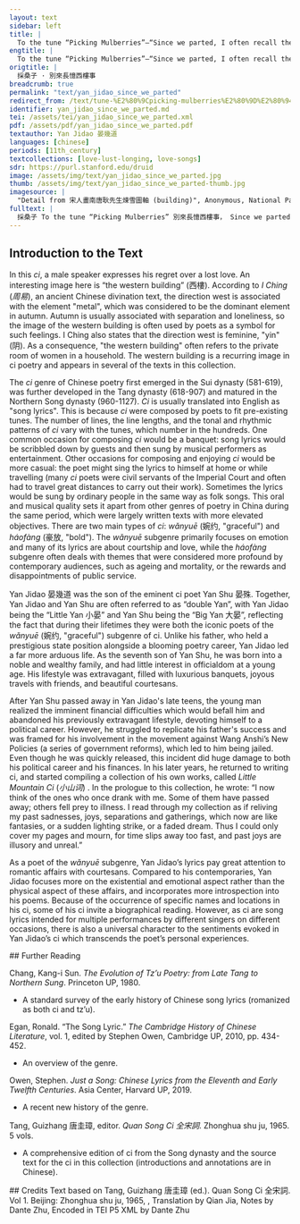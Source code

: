 ```yaml
---
layout: text
sidebar: left
title: |
  To the tune “Picking Mulberries”—“Since we parted, I often recall the time in the western building” | 採桑子 · 別來長憶西樓事
engtitle: |
  To the tune “Picking Mulberries”—“Since we parted, I often recall the time in the western building”
origtitle: |
  採桑子 · 別來長憶西樓事
breadcrumb: true
permalink: "text/yan_jidao_since_we_parted"
redirect_from: /text/tune-%E2%80%9Cpicking-mulberries%E2%80%9D%E2%80%94%E2%80%9C-we-parted-i-often-recall-time-western-building%E2%80%9D
identifier: yan_jidao_since_we_parted.md
tei: /assets/tei/yan_jidao_since_we_parted.xml
pdf: /assets/pdf/yan_jidao_since_we_parted.pdf
textauthor: Yan Jidao 晏幾道
languages: [chinese]
periods: [11th_century]
textcollections: [love-lust-longing, love-songs]
sdr: https://purl.stanford.edu/druid 
image: /assets/img/text/yan_jidao_since_we_parted.jpg
thumb: /assets/img/text/yan_jidao_since_we_parted-thumb.jpg
imagesource: |
  "Detail from 宋人畫南唐耿先生煉雪圖軸 (building)", Anonymous, National Palace Museum, Accession Number: K2A000172N000000000PAA [Public Domain]
fulltext: |
  採桑子 To the tune “Picking Mulberries” 別來長憶西樓事， Since we parted, I often recall the time in the western buildingSee Introduction for a discussion of the image of the “western building” (西樓). 結遍蘭襟。 when we tied orchids to each other’s lapels.Tying orchids to each other’s lapel is a token of love and intimacy. 遺恨重尋。 Searching the past, I end up with regrets; 弦斷相如綠綺琴。 the strings of Sima Xiangru’s Green Brocade are snapped.Sima Xiangru 司馬相如 (179 BCE – 117 BCE), an outstanding rhapsody writer and zither player, was also known for the ideal love between him and his wife, who had great literary talent as well. "The Green Brocade" was the name of Sima Xiangru’s famous zither which he played to court her. The snapped strings of the zither imply that the intimate bond has been broken. 何時一枕逍遙夜， When will we be able to share the pillow again and have a night of joy, 細話初心。 to talk in detail about our feelings like when we were first together? 若問如今。 If she asks me about my feelings towards her now, 也似當時著意深。 I will tell her that my love is as deep as it was then. 
--- 
```

## Introduction to the Text 
<p>In this <em>ci</em>, a male speaker expresses his regret over a lost love. An interesting image here is “the western building” (西樓). According to <em>I Ching</em> (<em>周易</em>), an ancient Chinese divination text, the direction west is associated with the element "metal", which was considered to be the dominant element in autumn. Autumn is usually associated with separation and loneliness, so the image of the western building is often used by poets as a symbol for such feelings. I Ching also states that the direction west is feminine, "yin" (阴). As a consequence, "the western building" often refers to the private room of women in a household. The western building is a recurring image in ci poetry and appears in several of the texts in this collection.</p> <p>The <em>ci</em> genre of Chinese poetry first emerged in the Sui dynasty (581-619), was further developed in the Tang dynasty (618-907) and matured in the Northern Song dynasty (960-1127). <em>Ci</em> is usually translated into English as "song lyrics". This is because <em>ci</em> were composed by poets to fit pre-existing tunes. The number of lines, the line lengths, and the tonal and rhythmic patterns of <em>ci</em> vary with the tunes, which number in the hundreds. One common occasion for composing <em>ci</em> would be a banquet: song lyrics would be scribbled down by guests and then sung by musical performers as entertainment. Other occasions for composing and enjoying <em>ci</em> would be more casual: the poet might sing the lyrics to himself at home or while travelling (many <em>ci</em> poets were civil servants of the Imperial Court and often had to travel great distances to carry out their work). Sometimes the lyrics would be sung by ordinary people in the same way as folk songs. This oral and musical quality sets it apart from other genres of poetry in China during the same period, which were largely written texts with more elevated objectives. There are two main types of <em>ci</em>: <em>wǎnyuē</em> (婉约, "graceful") and <em>háofàng</em> (豪放, "bold"). The <em>wǎnyuē</em> subgenre primarily focuses on emotion and many of its lyrics are about courtship and love, while the<em> háofàng</em> subgenre often deals with themes that were considered more profound by contemporary audiences, such as ageing and mortality, or the rewards and disappointments of public service.</p> <p><meta charset="utf-8" /></p> <p dir="ltr">Yan Jidao 晏幾道 was the son of the eminent ci poet Yan Shu 晏殊. Together, Yan Jidao and Yan Shu are often referred to as “double Yan”, with Yan Jidao being the “Little Yan 小晏” and Yan Shu being the “Big Yan 大晏”, reflecting the fact that during their lifetimes they were both the iconic poets of the <em>wǎnyuē</em> (婉约, "graceful") subgenre of ci. Unlike his father, who held a prestigious state position alongside a blooming poetry career, Yan Jidao led a far more arduous life. As the seventh son of Yan Shu, he was born into a noble and wealthy family, and had little interest in officialdom at a young age. His lifestyle was extravagant, filled with luxurious banquets, joyous travels with friends, and beautiful courtesans.</p> <p dir="ltr">After Yan Shu passed away in Yan Jidao's late teens, the young man realized the imminent financial difficulties which would befall him and abandoned his previously extravagant lifestyle, devoting himself to a political career. However, he struggled to replicate his father's success and was framed for his involvement in the movement against Wang Anshi’s New Policies (a series of government reforms), which led to him being jailed. Even though he was quickly released, this incident did huge damage to both his political career and his finances. In his later years, he returned to writing ci, and started compiling a collection of his own works, called <em>Little Mountain Ci</em> (<em>小山词</em>) . In the prologue to this collection, he wrote: “I now think of the ones who once drank with me. Some of them have passed away; others fell prey to illness. I read through my collection as if reliving my past sadnesses, joys, separations and gatherings, which now are like fantasies, or a sudden lighting strike, or a faded dream. Thus I could only cover my pages and mourn, for time slips away too fast, and past joys are illusory and unreal.”</p> <p dir="ltr">As a poet of the <em>wǎnyuē </em>subgenre, Yan Jidao’s lyrics pay great attention to romantic affairs with courtesans. Compared to his contemporaries, Yan Jidao focuses more on the existential and emotional aspect rather than the physical aspect of these affairs, and incorporates more introspection into his poems. Because of the occurrence of specific names and locations in his ci, some of his ci invite a biographical reading. However, as ci are song lyrics intended for multiple performances by different singers on different occasions, there is also a universal character to the sentiments evoked in Yan Jidao’s ci which transcends the poet’s personal experiences.</p>
## Further Reading 
<p>Chang, Kang-i Sun. <em>The Evolution of Tz’u Poetry: from Late Tang to Northern Sung</em>. Princeton UP, 1980.</p> <ul> <li>A standard survey of the early history of Chinese song lyrics (romanized as both ci and tz’u).</li> </ul> <p>Egan, Ronald. “The Song Lyric.” <em>The Cambridge History of Chinese Literature</em>, vol. 1, edited by Stephen Owen, Cambridge UP, 2010, pp. 434-452.</p> <ul> <li>An overview of the genre.</li> </ul> <p>Owen, Stephen. <em>Just a Song: Chinese Lyrics from the Eleventh and Early Twelfth Centuries</em>. Asia Center, Harvard UP, 2019.</p> <ul> <li>A recent new history of the genre.</li> </ul> <p>Tang, Guizhang 唐圭璋, editor. <em>Quan Song Ci 全宋詞</em>. Zhonghua shu ju, 1965. 5 vols.</p> <ul> <li>A comprehensive edition of ci from the Song dynasty and the source text for the ci in this collection (introductions and annotations are in Chinese).</li> </ul>
## Credits
Text based on Tang, Guizhang 唐圭璋 (ed.). Quan Song Ci 全宋詞. Vol 1. Beijing: Zhonghua shu ju, 1965, , Translation by Qian Jia, Notes by Dante Zhu, Encoded in TEI P5 XML by Dante Zhu
